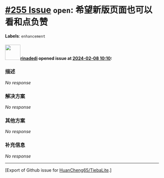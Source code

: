 # [\#255 Issue](https://github.com/HuanCheng65/TiebaLite/issues/255) `open`: 希望新版页面也可以看和点负赞
**Labels**: `enhancement`


#### <img src="https://avatars.githubusercontent.com/u/153665463?v=4" width="50">[rinadedi](https://github.com/rinadedi) opened issue at [2024-02-08 10:10](https://github.com/HuanCheng65/TiebaLite/issues/255):

### 描述

_No response_

### 解决方案

_No response_

### 其他方案

_No response_

### 补充信息

_No response_




-------------------------------------------------------------------------------



[Export of Github issue for [HuanCheng65/TiebaLite](https://github.com/HuanCheng65/TiebaLite).]
